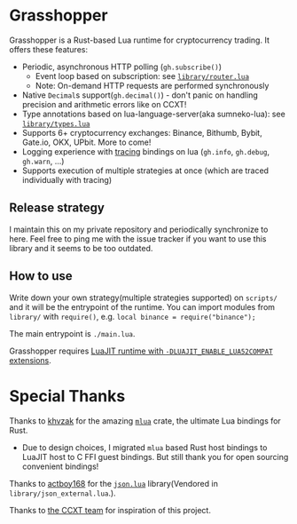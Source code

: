 # Grasshopper

Grasshopper is a Rust-based Lua runtime for cryptocurrency trading. It offers these features:

- Periodic, asynchronous HTTP polling (`gh.subscribe()`)
    - Event loop based on subscription: see [`library/router.lua`](https://github.com/cr0sh/grasshopper-public/blob/master/library/router.lua)
    - Note: On-demand HTTP requests are performed synchronously
- Native `Decimal`s support(`gh.decimal()`) - don't panic on handling precision and arithmetic errors like on CCXT!
- Type annotations based on lua-language-server(aka sumneko-lua): see [`library/types.lua`](https://github.com/cr0sh/grasshopper-public/blob/master/library/types.lua)
- Supports 6+ cryptocurrency exchanges: Binance, Bithumb, Bybit, Gate.io, OKX, UPbit. More to come!
- Logging experience with [tracing](https://crates.io/crates/tracing) bindings on lua (`gh.info`, `gh.debug`, `gh.warn`, ...)
- Supports execution of multiple strategies at once (which are traced individually with tracing)

## Release strategy

I maintain this on my private repository and periodically synchronize to here. Feel free to ping me with the issue tracker if you want to use this library and it seems to be too outdated.

## How to use

Write down your own strategy(multiple strategies supported) on `scripts/` and it will be the entrypoint of the runtime. You can import modules from `library/` with `require()`, e.g. `local binance = require("binance");`

The main entrypoint is `./main.lua`.

Grasshopper requires [LuaJIT runtime with `-DLUAJIT_ENABLE_LUA52COMPAT` extensions](https://luajit.org/extensions.html#lua52).

# Special Thanks

Thanks to [khvzak](https://github.com/khvzak) for the amazing [`mlua`](https://github.com/khvzak/mlua) crate, the ultimate Lua bindings for Rust.
  - Due to design choices, I migrated `mlua` based Rust host bindings to LuaJIT
    host to C FFI guest bindings. But still thank you for open sourcing
    convenient bindings!

Thanks to [actboy168](https://github.com/actboy168) for the [`json.lua`](https://github.com/actboy168/json.lua)
library(Vendored in `library/json_external.lua`.).

Thanks to [the CCXT team](https://github.com/ccxt) for inspiration of this project.
